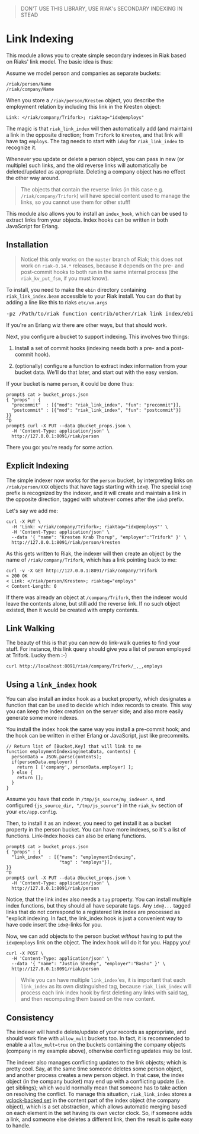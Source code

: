 > DON'T USE THIS LIBRARY, USE RIAK's SECONDARY INDEXING IN STEAD

<h1>Link Indexing</h1>

This module allows you to create simple secondary indexes
in Riak based on Riaks' link model.  The basic idea is thus:

Assume we model person and companies as separate buckets:

    /riak/person/Name
    /riak/company/Name

When you store a `/riak/person/Kresten` object, you describe the
employment relation by including this link in the Kresten object:

    Link: </riak/company/Trifork>; riaktag="idx@employs"

The magic is that `riak_link_index` will then automatically add (and
maintain) a link in the opposite direction; from `Trifork` to
`Kresten`, and that link will have tag `employs`.  The tag needs to
start with `idx@` for `riak_link_index` to recognize it.

Whenever you update or delete a person object, you can pass in new (or
multiple) such links, and the old reverse links will automatically be
deleted/updated as appropriate.  Deleting a company object has no
effect the other way around.

> The objects that contain the reverse links (in this case
e.g. `/riak/company/Trifork`) will have special content used to manage
the links, so you cannot use them for other stuff!

This module also allows you to install an `index_hook`, which can be
used to extract links from your objects.  Index hooks can be written in
both JavaScript for Erlang.


Installation
------------

> Notice! this only works on the `master` branch of Riak; this
> does not work on `riak-0.14.*` releases, because it depends on the
> pre- and post-commit hooks to both run in the same internal process
> (the `riak_kv_put_fsm`, if you must know).

To install, you need to make the `ebin` directory containing
`riak_link_index.beam` accessible to your Riak install.  You can do that
by adding a line like this to riaks `etc/vm.args`

<pre>-pz /Path/to/riak_function_contrib/other/riak_link_index/ebin</pre>

If you're an Erlang wiz there are other ways, but that should work.


Next, you configure a bucket to support indexing.  This involves two things:

1. Install a set of commit hooks (indexing needs both a pre- and a
   post-commit hook).

2. (optionally) configure a function to extract index information
   from your bucket data.  We'll do that later, and start out with
   the easy version.

If your bucket is name `person`, it could be done thus:

    prompt$ cat > bucket_props.json
    { "props" : {
      "precommit"  : [{"mod": "riak_link_index", "fun": "precommit"}],
      "postcommit" : [{"mod": "riak_link_index", "fun": "postcommit"}]
    }}
    ^D
    prompt$ curl -X PUT --data @bucket_props.json \
      -H 'Content-Type: application/json' \
      http://127.0.0.1:8091/riak/person

There you go: you're ready for some action.

Explicit Indexing
-----------------


The simple indexer now works for the `person` bucket, by interpreting
links on `/riak/person/XXX` objects that have tags starting with
`idx@`.  The special `idx@` prefix is recognized by the indexer, and
it will create and maintain a link in the opposite direction, tagged
with whatever comes after the `idx@` prefix.

Let's say we add me:

    curl -X PUT \
      -H 'Link: </riak/company/Trifork>; riaktag="idx@employs"' \
      -H 'Content-Type: application/json' \
      --data '{ "name": "Kresten Krab Thorup", "employer":"Trifork" }' \
      http://127.0.0.1:8091/riak/person/kresten

As this gets written to Riak, the indexer will then
create an object by the name of `/riak/company/Trifork`,
which has a link pointing back to me:

    curl -v -X GET http://127.0.0.1:8091/riak/company/Trifork
    < 200 OK
    < Link: </riak/person/Kresten>; riaktag="employs"
    < Content-Length: 0

If there was already an object at `/company/Trifork`, then the indexer
would leave the contents alone, but still add the reverse link.  If no
such object existed, then it would be created with empty contents.

Link Walking
------------

The beauty of this is that you can now do link-walk queries to find
your stuff.  For instance, this link query should give you a list of
person employed at Trifork.  Lucky them :-)

    curl http://localhost:8091/riak/company/Trifork/_,_,employs

Using a `link_index` hook
-------------------------

You can also install an index hook as a bucket property, which designates
a function that can be used to decide which index records to create.  This way
you can keep the index creation on the server side; and also more easily
generate some more indexes.

You install the index hook the same way you install a pre-commit hook; and the
hook can be written in either Erlang or JavaScript, just like precommits.

    // Return list of [Bucket,Key] that will link to me
    function employmentIndexing(metaData, contents) {
      personData = JSON.parse(contents);
      if(personData.employer) {
        return [ ['company', personData.employer] ];
      } else {
        return [];
      }
    }

Assume you have that code in `/tmp/js_source/my_indexer.s`, and
configured `{js_source_dir, "/tmp/js_source"}` in the `riak_kv`
section of your `etc/app.config`.

Then, to install it as an indexer, you need to get install it as a
bucket property in the person bucket.  You can have more indexes, so
it's a list of functions.  Link-Index hooks can also be erlang
functions.

    prompt$ cat > bucket_props.json
    { "props" : {
      "link_index"  : [{"name": "employmentIndexing",
                        "tag" : "employs"}],
    }}
    ^D
    prompt$ curl -X PUT --data @bucket_props.json \
      -H 'Content-Type: application/json' \
      http://127.0.0.1:8091/riak/person

Notice, that the link index also needs a `tag` property.  You can
install multiple index functions, but they should all have separate
tags.  Any `idx@...` tagged links that do not correspond to a
registered link index are processed as "explicit indexing.  In fact,
the link_index hook is just a convenient way to have code insert the
`idx@`-links for you.

Now, we can add objects to the person bucket *without* having to put
the `idx@employs` link on the object.  The index hook will do it for
you.  Happy you!

    curl -X POST \
      -H 'Content-Type: application/json' \
      --data '{ "name": "Justin Sheehy", "employer":"Basho" }' \
      http://127.0.0.1:8091/riak/person

> While you can have multiple `link_index`'es, it is important that
each `link_index` as its own distinguished tag, because
`riak_link_index` will process each link index hook by first deleting
any links with said tag, and then recomputing them based on the new
content.


Consistency
-----------

The indexer will handle delete/update of your records as appropriate,
and should work fine with `allow_mult` buckets too.  In fact, it is
recommended to enable a `allow_mult=true` on the buckets containing
the company objects (company in my example above), otherwise
conflicting updates may be lost.  

The indexer also manages conflicting updates to the link objects;
which is pretty cool.  Say, at the same time someone deletes some
person object, and another process creates a new person object.  In
that case, the index object (in the company bucket) may end up with a
conflicting update (i.e. get siblings); which would normally mean that
someone has to take action on resolving the conflict.  To manage this
situation, `riak_link_index` stores a [vclock-backed
set](src/vset.erl) in the content part of the index object (the
company object), which is a set abstraction, which allows automatic
merging based on each element in the set having its own vector clock.
So, if someone adds a link, and someone else deletes a different link,
then the result is quite easy to handle.



